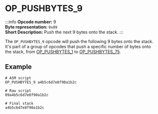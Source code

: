 # OP_PUSHBYTES_9
:::info
**Opcode number:** 9  
**Byte representation:** `0x09`  
**Short Description:** Push the next 9 bytes onto the stack. 
:::

The `OP_PUSHBYTES_9` opcode will push the following 9 bytes onto the stack. It's part of a group of opcodes that push a specific number of bytes onto the stack, from [OP_PUSHBYTES_1](./OP_PUSHBYTES_1.md) to [OP_PUSHBYTES_75](./OP_PUSHBYTES_75.md).

## Example
```shell
# ASM script
OP_PUSHBYTES_9 a4b5c6d7e8f90a1b2c

# Raw script
09a4b5c6d7e8f90a1b2c

# Final stack
a4b5c6d7e8f90a1b2c
```
